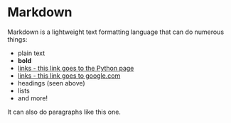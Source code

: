 # Markdown

Markdown is a lightweight text formatting language that can do numerous things:

* plain text
* **bold**
* [links - this link goes to the Python page](/wiki/Python)
* [links - this link goes to google.com](https://www.google.com)
* headings (seen above)
* lists
* and more!

It can also do paragraphs
like this one.
